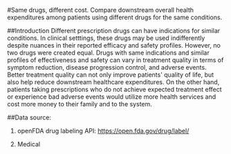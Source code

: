 #Same drugs, different cost.
Compare downstream overall health expenditures among patients using different drugs for the same conditions.

##Introduction
Different prescription drugs can have indications for similar conditions. In clinical setttings, these drugs may be used indifferently despite nuances in their reported efficacy and safety profiles. However, no two drugs were created equal. Drugs with same indications and similar profiles of effectiveness and safety can vary in treatment quality in terms of symptom reduction, disease progression control, and adverse events. Better treatment quality can not only improve patients' quality of life, but also help reduce downstream healthcare expenditures. On the other hand, patients taking prescriptions who do not achieve expected treatment effect or experience bad adverse events would utilize more health services and cost more money to their family and to the system.

##Data source:

1. openFDA drug labeling API: https://open.fda.gov/drug/label/

2. Medical 
